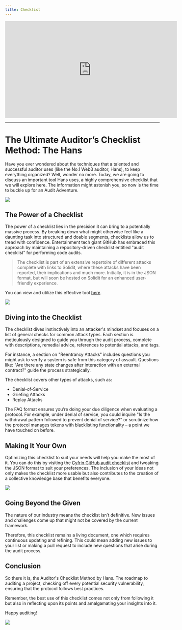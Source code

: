 ```yaml
---
title: Checklist
---
```


<iframe width="560" height="315" src="https://www.youtube.com/embed/RKjx1wGuUco?si=c4Xp3cLgN2niVxgX" title="YouTube video player" frameborder="0" allow="accelerometer; autoplay; clipboard-write; encrypted-media; gyroscope; picture-in-picture; web-share" allowfullscreen></iframe>

---

# The Ultimate Auditor’s Checklist Method: The Hans

Have you ever wondered about the techniques that a talented and successful auditor uses (like the No.1 Web3 auditor, Hans), to keep everything organized? Well, wonder no more. Today, we are going to discuss an important tool Hans uses, a highly comprehensive checklist that we will explore here. The information might astonish you, so now is the time to buckle up for an Audit Adventure.

![](https://cdn.videotap.com/tXeWNgj1dZEkapH1ksfB-13.48.png)

## The Power of a Checklist

The power of a checklist lies in the precision it can bring to a potentially massive process. By breaking down what might otherwise feel like a daunting task into structured and doable segments, checklists allow us to tread with confidence. Entertainment tech giant GitHub has embraced this approach by maintaining a repository-driven checklist entitled "audit checklist" for performing code audits.

> The checklist is part of an extensive repertoire of different attacks complete with links to Solidit, where these attacks have been reported, their implications and much more. Initially, it is in the JSON format, but will soon be hosted on Solidit for an enhanced user-friendly experience.

You can view and utilize this effective tool [here](https://github.com/Cyfrin/audit-checklist).

![](https://cdn.videotap.com/Os7tDGbFK1OTvjjccMdx-60.68.png)

## Diving into the Checklist

The checklist dives instinctively into an attacker's mindset and focuses on a list of general checks for common attack types. Each section is meticulously designed to guide you through the audit process, complete with descriptions, remedial advice, references to potential attacks, and tags.

For instance, a section on "Reentrancy Attacks" includes questions you might ask to verify a system is safe from this category of assault. Questions like: "Are there any state changes after interaction with an external contract?" guide the process strategically.

The checklist covers other types of attacks, such as:

- Denial-of-Service
- Griefing Attacks
- Replay Attacks

The FAQ format ensures you’re doing your due diligence when evaluating a protocol. For example, under denial of service, you could inquire "Is the withdrawal pattern followed to prevent denial of service?" or scrutinize how the protocol manages tokens with blacklisting functionality – a point we have touched on before.

## Making It Your Own

Optimizing this checklist to suit your needs will help you make the most of it. You can do this by visiting the [Cyfrin GitHub audit checklist](https://github.com/Cyfrin/audit-checklist) and tweaking the JSON format to suit your preferences. The inclusion of your ideas not only makes the checklist more usable but also contributes to the creation of a collective knowledge base that benefits everyone.

![](https://cdn.videotap.com/ndm5LlDWEj2Gnsr6ADqz-148.32.png)

## Going Beyond the Given

The nature of our industry means the checklist isn’t definitive. New issues and challenges come up that might not be covered by the current framework.

Therefore, this checklist remains a living document, one which requires continuous updating and refining. This could mean adding new issues to your list or making a pull request to include new questions that arise during the audit process.

## Conclusion

So there it is, the Auditor's Checklist Method by Hans. The roadmap to auditing a project, checking off every potential security vulnerability, ensuring that the protocol follows best practices.

Remember, the best use of this checklist comes not only from following it but also in reflecting upon its points and amalgamating your insights into it.

Happy auditing!

![](https://cdn.videotap.com/B8DVGbPuHxUALaBDmvYC-202.26.png)
